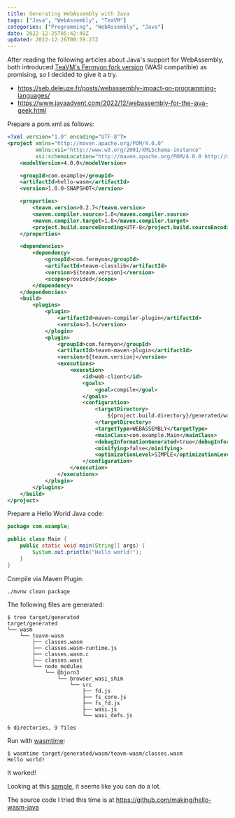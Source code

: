 ```yaml
---
title: Generating WebAssembly with Java
tags: ["Java", "WebAssembly", "TeaVM"]
categories: ["Programming", "WebAssembly", "Java"]
date: 2022-12-25T05:42:49Z
updated: 2022-12-26T00:59:27Z
---
```


After reading the following articles about Java's support for WebAssembly, both introduced [TeaVM's Fermyon fork version](https://github.com/fermyon/teavm-wasi) (WASI compatible) as promising, so I decided to give it a try.

* https://seb.deleuze.fr/posts/webassembly-impact-on-programming-languages/
* https://www.javaadvent.com/2022/12/webassembly-for-the-java-geek.html

Prepare a pom.xml as follows:

```xml
<?xml version="1.0" encoding="UTF-8"?>
<project xmlns="http://maven.apache.org/POM/4.0.0"
		 xmlns:xsi="http://www.w3.org/2001/XMLSchema-instance"
		 xsi:schemaLocation="http://maven.apache.org/POM/4.0.0 http://maven.apache.org/xsd/maven-4.0.0.xsd">
	<modelVersion>4.0.0</modelVersion>

	<groupId>com.example</groupId>
	<artifactId>hello-wasm</artifactId>
	<version>1.0.0-SNAPSHOT</version>

	<properties>
		<teavm.version>0.2.7</teavm.version>
		<maven.compiler.source>1.8</maven.compiler.source>
		<maven.compiler.target>1.8</maven.compiler.target>
		<project.build.sourceEncoding>UTF-8</project.build.sourceEncoding>
	</properties>

	<dependencies>
		<dependency>
			<groupId>com.fermyon</groupId>
			<artifactId>teavm-classlib</artifactId>
			<version>${teavm.version}</version>
			<scope>provided</scope>
		</dependency>
	</dependencies>
	<build>
		<plugins>
			<plugin>
				<artifactId>maven-compiler-plugin</artifactId>
				<version>3.1</version>
			</plugin>
			<plugin>
				<groupId>com.fermyon</groupId>
				<artifactId>teavm-maven-plugin</artifactId>
				<version>${teavm.version}</version>
				<executions>
					<execution>
						<id>web-client</id>
						<goals>
							<goal>compile</goal>
						</goals>
						<configuration>
							<targetDirectory>
								${project.build.directory}/generated/wasm/teavm-wasm
							</targetDirectory>
							<targetType>WEBASSEMBLY</targetType>
							<mainClass>com.example.Main</mainClass>
							<debugInformationGenerated>true</debugInformationGenerated>
							<minifying>false</minifying>
							<optimizationLevel>SIMPLE</optimizationLevel>
						</configuration>
					</execution>
				</executions>
			</plugin>
		</plugins>
	</build>
</project>
```

Prepare a Hello World Java code:

```java
package com.example;

public class Main {
	public static void main(String[] args) {
		System.out.println("Hello world!");
	}
}
```

Compile via Maven Plugin:

```
./mvnw clean package
```

The following files are generated:

```
$ tree target/generated
target/generated
└── wasm
    └── teavm-wasm
        ├── classes.wasm
        ├── classes.wasm-runtime.js
        ├── classes.wasm.c
        ├── classes.wast
        └── node_modules
            └── @bjorn3
                └── browser_wasi_shim
                    └── src
                        ├── fd.js
                        ├── fs_core.js
                        ├── fs_fd.js
                        ├── wasi.js
                        └── wasi_defs.js

6 directories, 9 files
```

Run with [wasmtime](https://wasmtime.dev/):

```
$ wasmtime target/generated/wasm/teavm-wasm/classes.wasm
Hello world!
```

It worked!

Looking at this [sample](https://github.com/fermyon/teavm-wasi/blob/master/tests/wasi/src/main/java/wasi/Test.java), it seems like you can do a lot.

The source code I tried this time is at https://github.com/making/hello-wasm-java
